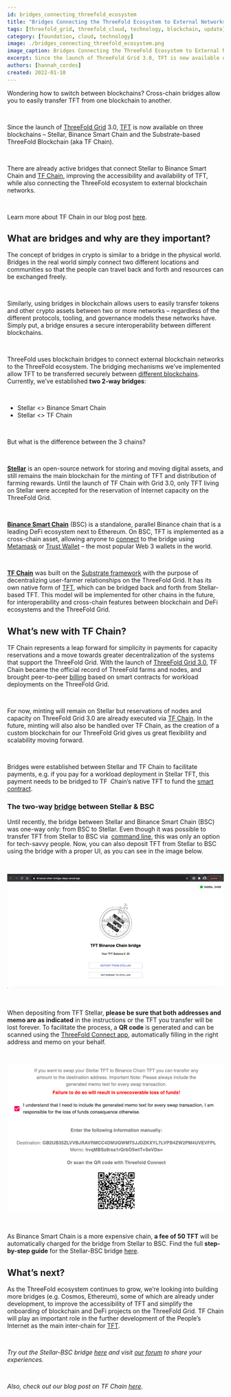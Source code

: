 ```yaml
---
id: bridges_connecting_threefold_ecosystem
title: "Bridges Connecting the ThreeFold Ecosystem to External Networks"
tags: [threefold_grid, threefold_cloud, technology, blockchain, update]
category: [foundation, cloud, technology]
image: ./bridges_connecting_threefold_ecosystem.png
image_caption: Bridges Connecting the ThreeFold Ecosystem to External Networks
excerpt: Since the launch of ThreeFold Grid 3.0, TFT is now available on three blockchains – Stellar, Binance Smart Chain and the Substrate-based ThreeFold Blockchain (aka TF Chain).
authors: [hannah_cordes]
created: 2022-01-10
---
```


Wondering how to switch between blockchains? Cross-chain bridges allow you to easily transfer TFT from one blockchain to another. 

<br/>

Since the launch of [ThreeFold Grid](https://library.threefold.me/info/threefold#/technology/threefold__threefold_grid) 3.0, [TFT](https://threefold.io/tft) is now available on three blockchains – Stellar, Binance Smart Chain and the Substrate-based ThreeFold Blockchain (aka TF Chain).

<br/>

There are already active bridges that connect Stellar to Binance Smart Chain and [TF Chain](https://threefold.io/blog/post/tf_chain/), improving the accessibility and availability of TFT, while also connecting the ThreeFold ecosystem to external blockchain networks.

<br/>

Learn more about TF Chain in our blog post [here](https://threefold.io/blog/post/tf_chain/).

## What are bridges and why are they important?

The concept of bridges in crypto is similar to a bridge in the physical world. Bridges in the real world simply connect two different locations and communities so that the people can travel back and forth and resources can be exchanged freely.

<br/>

Similarly, using bridges in blockchain allows users to easily transfer tokens and other crypto assets between two or more networks – regardless of the different protocols, tooling, and governance models these networks have. Simply put, a bridge ensures a secure interoperability between different blockchains.

<br/>

ThreeFold uses blockchain bridges to connect external blockchain networks to the ThreeFold ecosystem. The bridging mechanisms we’ve implemented allow TFT to be transferred securely between [different blockchains](https://library.threefold.me/info/threefold#/technology/threefold__money_blockchain_partity_link). Currently, we’ve established **two 2-way bridges**:

<br/>

* Stellar <> Binance Smart Chain
* Stellar <> TF Chain

<br/>

But what is the difference between the 3 chains?

<br/>

**[Stellar](https://www.stellar.org/?locale=en)** is an open-source network for storing and moving digital assets, and still remains the main blockchain for the minting of TFT and distribution of farming rewards. Until the launch of TF Chain with Grid 3.0, only TFT living on Stellar were accepted for the reservation of Internet capacity on the ThreeFold Grid. 

<br/>

**[Binance Smart Chain](https://www.binance.org/en/smartChain)** (BSC) is a standalone, parallel Binance chain that is a leading DeFi ecosystem next to Ethereum. On BSC, TFT is implemented as a cross-chain asset, allowing anyone to [connect](https://bridge.bsc.threefold.io/) to the bridge using [Metamask](https://library.threefold.me/info/threefold#/tokens/threefold__tft_bsc_metamask) or [Trust Wallet](https://library.threefold.me/info/threefold/#/tokens/threefold__threefold_wallets?id=the-threefold-connect-app) – the most popular Web 3 wallets in the world.

<br/>

**[TF Chain](https://threefold.io/tech/tf-chain)** was built on the [Substrate framework](https://substrate.io/) with the purpose of decentralizing user-farmer relationships on the ThreeFold Grid. It has its own native form of [TFT](https://threefold.io/tft), which can be bridged back and forth from Stellar-based TFT. This model will be implemented for other chains in the future, for interoperability and cross-chain features between blockchain and DeFi ecosystems and the ThreeFold Grid.

## What’s new with TF Chain?

TF Chain represents a leap forward for simplicity in payments for capacity reservations and a move towards greater decentralization of the systems that support the ThreeFold Grid. With the launch of [ThreeFold Grid 3.0](https://forum.threefold.io/t/what-is-new-in-tfgrid-3-0/1133), TF Chain became the official record of ThreeFold farms and nodes, and brought peer-to-peer [billing](https://forum.threefold.io/t/introducing-tf-chain-an-updated-billing-model/1277) based on smart contracts for workload deployments on the ThreeFold Grid. 

<br/>

For now, minting will remain on Stellar but reservations of nodes and capacity on ThreeFold Grid 3.0 are already executed via [TF Chain](https://library.threefold.me/info/threefold#/technology/threefold__tfchain). In the future, minting will also also be handled over TF Chain, as the creation of a custom blockchain for our ThreeFold Grid gives us great flexibility and scalability moving forward.

<br/>

Bridges were established between Stellar and TF Chain to facilitate payments, e.g. if you pay for a workload deployment in Stellar TFT, this payment needs to be bridged to TF  Chain’s native TFT to fund the [smart contract](https://library.threefold.me/info/threefold#/technology/threefold__smartcontract_it).

### The two-way [bridge](https://bridge.bsc.threefold.io/) between Stellar & BSC 

Until recently, the bridge between Stellar and Binance Smart Chain (BSC) was one-way only: from BSC to Stellar. Even though it was possible to transfer TFT from Stellar to BSC via  [command line](https://github.com/threefoldfoundation/tft/blob/main/bsc/bridges/stellar/transfers.md), this was only an option for tech-savvy people. Now, you can also deposit TFT from Stellar to BSC using the bridge with a proper UI, as you can see in the image below.

<br/>

![tft_bsc_bridge](./tft_bsc_bridge.png)

<br/>

When depositing from TFT Stellar, **please be sure that both addresses and memo are as indicated** in the instructions or the TFT you transfer will be lost forever. To facilitate the process, a **QR code** is generated and can be scanned using the [ThreeFold Connect app](https://library.threefold.me/info/threefold/#/tokens/threefold__threefold_connect), automatically filling in the right address and memo on your behalf.

<br/>

![tft_bsc_transfer](./tft_bsc_transfer.png)

<br/>

As Binance Smart Chain is a more expensive chain, **a fee of 50 TFT** will be automatically charged for the bridge from Stellar to BSC. Find the full **step-by-step guide** for the Stellar-BSC bridge [here](https://library.threefold.me/info/threefold#/tokens/threefold__tft_bsc_bridge). 

## What’s next? 

As the ThreeFold ecosystem continues to grow, we’re looking into building more bridges (e.g. Cosmos, Ethereum), some of which are already under development, to improve the accessibility of TFT and simplify the onboarding of blockchain and DeFi projects on the ThreeFold Grid. TF Chain will play an important role in the further development of the People’s Internet as the main inter-chain for [TFT](https://library.threefold.me/info/threefold#/technology/threefold__threefold_token). 

<br/>

*Try out the Stellar-BSC bridge [here](https://bridge.bsc.threefold.io/) and visit [our forum](https://forum.threefold.io/) to share your experiences.*

<br/>

*Also, check out our blog post on TF Chain [here](https://threefold.io/blog/post/tf_chain/).*

